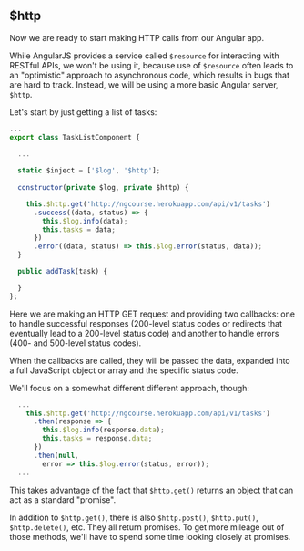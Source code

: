 ## $http

Now we are ready to start making HTTP calls from our Angular app.

While AngularJS provides a service called `$resource` for interacting with
RESTful APIs, we won't be using it, because use of `$resource` often leads to
an "optimistic" approach to asynchronous code, which results in bugs that are
hard to track. Instead, we will be using a more basic Angular server, `$http`.

Let's start by just getting a list of tasks:

```javascript
...
export class TaskListComponent {

  ...
    
  static $inject = ['$log', '$http'];
  
  constructor(private $log, private $http) {

    this.$http.get('http://ngcourse.herokuapp.com/api/v1/tasks')
      .success((data, status) => {
        this.$log.info(data);
        this.tasks = data;
      })
      .error((data, status) => this.$log.error(status, data));
  }

  public addTask(task) {

  }
};
```

Here we are making an HTTP GET request and providing two callbacks: one to
handle successful responses (200-level status codes or redirects that
eventually lead to a 200-level status code) and another to handle errors (400-
and 500-level status codes).

When the callbacks are called, they will be passed the data, expanded into a
full JavaScript object or array and the specific status code.

We'll focus on a somewhat different different approach, though:

```javascript
  ...
    this.$http.get('http://ngcourse.herokuapp.com/api/v1/tasks')
      .then(response => {
        this.$log.info(response.data);
        this.tasks = response.data;
      })
      .then(null, 
        error => this.$log.error(status, error));
  ...      
```

This takes advantage of the fact that `$http.get()` returns an object that can
act as a standard "promise".

In addition to `$http.get()`, there is also `$http.post()`, `$http.put()`,
`$http.delete()`, etc. They all return promises. To get more mileage out of
those methods, we'll have to spend some time looking closely at promises.